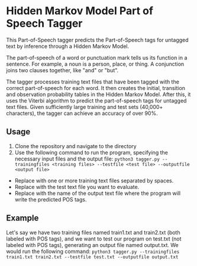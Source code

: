# Hidden Markov Model Part of Speech Tagger
This Part-of-Speech tagger predicts the Part-of-Speech tags for untagged text by inference through a Hidden Markov Model.

The part-of-speech of a word or punctuation mark tells us its function in a sentence. For example, a noun is a person, place, or thing. A conjunction joins two clauses together, like "and" or "but".

The tagger processes training text files that have been tagged with the correct part-of-speech for each word. It then creates the initial, transition and observation probability tables in the Hidden Markov Model. After this, it uses the Viterbi algorithm to predict the part-of-speech tags for untagged text files. Given sufficiently large training and test sets (40,000+ characters), the tagger can achieve an accuracy of over 90%.

## Usage

1. Clone the repository and navigate to the directory
2. Use the following command to run the program, specifying the necessary input files and the output file:
`python3 tagger.py --trainingfiles <training files> --testfile <test file> --outputfile <output file>`
- Replace <training files> with one or more training text files separated by spaces.
- Replace <test file> with the test text file you want to evaluate.
- Replace <output file> with the name of the output text file where the program will write the predicted POS tags.

## Example
Let's say we have two training files named train1.txt and train2.txt (both labeled with POS tags), and we want to test our program on test.txt (not labeled with POS tags), generating an output file named output.txt. We would run the following command:
`python3 tagger.py --trainingfiles train1.txt train2.txt --testfile test.txt --outputfile output.txt`


